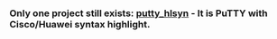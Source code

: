 ### Оnly one project still exists: [putty_hlsyn](https://github.com/rmerzlyakov/putty_hlsyn) - It is PuTTY with Cisco/Huawei syntax highlight.
